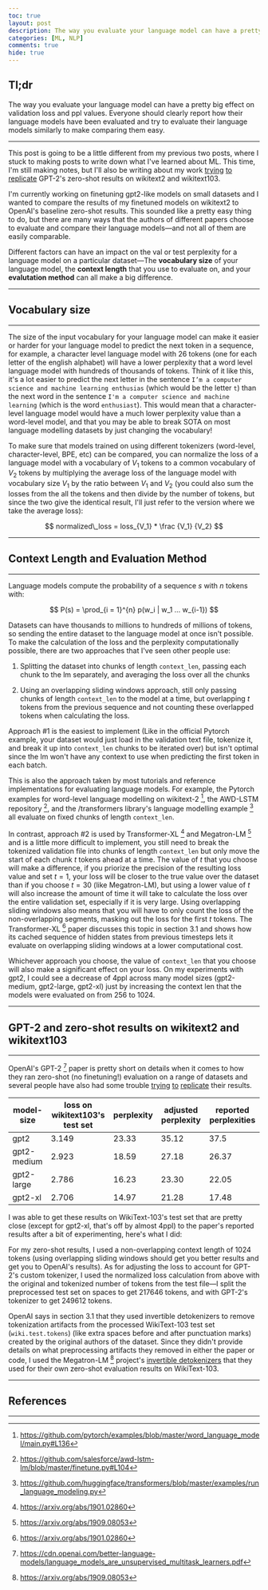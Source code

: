 ```yaml
---
toc: true
layout: post
description: The way you evaluate your language model can have a pretty big effect on validation loss and ppl values. Everyone should clearly report how their language models have been evaluated and try to evaluate their language models similarly to make comparing them easy.
categories: [ML, NLP]
comments: true
hide: true
---
```


## Tl;dr

The way you evaluate your language model can have a pretty big effect on validation loss and ppl values. Everyone should clearly report how their language models have been evaluated and try to evaluate their language models similarly to make comparing them easy.

---

This post is going to be a little different from my previous two posts, where I stuck to making posts to write down what I've learned about ML. This time, I'm still making notes, but I'll also be writing about my work [trying](https://github.com/huggingface/transformers/issues/483) [to](https://github.com/openai/gpt-2/issues/78) [replicate](https://github.com/huggingface/transformers/issues/491) GPT-2's zero-shot results on wikitext2 and wikitext103.

I'm currently working on finetuning gpt2-like models on small datasets and I wanted to compare the results of my finetuned models on wikitext2 to OpenAI's baseline zero-shot results. This sounded like a pretty easy thing to do, but there are many ways that the authors of different papers choose to evaluate and compare their language models—and not all of them are easily comparable.

Different factors can have an impact on the val or test perplexity for a language model on a particular dataset—The **vocabulary size** of your language model, the **context length** that you use to evaluate on, and your **evalutation method** can all make a big difference.

---

## Vocabulary size

---

The size of the input vocabulary for your language model can make it easier or harder for your language model to predict the next token in a sequence, for example, a character level language model with 26 tokens (one for each letter of the english alphabet) will have a lower perplexity that a word level language model with hundreds of thousands of tokens. Think of it like this, it's a lot easier to predict the next letter in the sentence `I’m a computer science and machine learning enthusias` (which would be the letter `t`) than the next word in the sentence `I'm a computer science and machine learning` (which is the word `enthusiast`). This would mean that a character-level language model would have a much lower perplexity value than a word-level model, and that you may be able to break SOTA on most language modelling datasets by just changing the vocabulary!

To make sure that models trained on using different tokenizers (word-level, character-level, BPE, etc) can be compared, you can normalize the loss of a language model with a vocabulary of $V_1$ tokens to a common vocabulary of $V_2$ tokens by multiplying the average loss of the language model with vocabulary size $V_1$ by the ratio between $V_1$ and $V_2$ (you could also sum the losses from the all the tokens and then divide by the number of tokens, but since the two give the identical result, I'll just refer to the version where we take the average loss):

$$
normalized\_loss = loss_{V_1} * \frac {V_1} {V_2}
$$

---

## Context Length and Evaluation Method

---

Language models compute the probability of a sequence $s$ with $n$ tokens with:

$$
P(s) = \prod_{i = 1}^{n} p(w_i | w_1 ... w_{i-1})
$$

Datasets can have thousands to millions to hundreds of millions of tokens, so sending the entire dataset to the language model at once isn't possible. To make the calculation of the loss and the perplexity computationally possible, there are two approaches that I've seen other people use:

1. Splitting the dataset into chunks of length `context_len`, passing each chunk to the lm separately, and averaging the loss over all the chunks

2. Using an overlapping sliding windows approach, still only passing chunks of length `context_len` to the model at a time, but overlapping $t$ tokens from the previous sequence and not counting these overlapped tokens when calculating the loss.

Approach #1 is the easiest to implement (Like in the official Pytorch example, your dataset would just load in the validation text file, tokenize it, and break it up into `context_len` chunks to be iterated over) but isn't optimal since the lm won't have any context to use when predicting the first token in each batch.

This is also the approach taken by most tutorials and reference implementations for evaluating language models. For example, the Pytorch examples for word-level language modelling on wikitext-2 [^1], the AWD-LSTM repository [^2], and the /transformers library's language modelling example [^3] all evaluate on fixed chunks of length `context_len`.

In contrast, approach #2 is used by Transformer-XL [^4] and Megatron-LM [^5] and is a little more difficult to implement, you still need to break the tokenized validation file into chunks of length `context_len` but only move the start of each chunk $t$ tokens ahead at a time. The value of $t$ that you choose will make a difference, if you priorize the precision of the resulting loss value and set $t = 1$, your loss will be closer to the true value over the dataset than if you choose $t = 30$ (like Megatron-LM), but using a lower value of $t$ will also increase the amount of time it will take to calculate the loss over the entire validation set, especially if it is very large. Using overlapping sliding windows also means that you will have to only count the loss of the non-overlapping segments, masking out the loss for the first $t$ tokens. The Transformer-XL [^4] paper discusses this topic in section 3.1 and shows how its cached sequence of hidden states from previous timesteps lets it evaluate on overlapping sliding windows at a lower computational cost.

Whichever approach you choose, the value of `context_len` that you choose will also make a significant effect on your loss. On my experiments with gpt2, I could see a decrease of 4ppl across many model sizes (gpt2-medium, gpt2-large, gpt2-xl) just by increasing the context len that the models were evaluated on from 256 to 1024.

---

## GPT-2 and zero-shot results on wikitext2 and wikitext103

---

OpenAI's GPT-2 [^6] paper is pretty short on details when it comes to how they ran zero-shot (no finetuning!) evaluation on a range of datasets and several people have also had some trouble [trying](https://github.com/huggingface/transformers/issues/483) [to](https://github.com/openai/gpt-2/issues/78) [replicate](https://github.com/huggingface/transformers/issues/491) their results.


| model-size  | loss on wikitext103's test set | perplexity | adjusted perplexity | reported perplexities |
| ----------- | ------------------------------ | ---------- | ------------------- | --------------------- |
| gpt2        | 3.149                          | 23.33      | 35.12               | 37.5                  |
| gpt2-medium | 2.923                          | 18.59      | 27.18               | 26.37                 |
| gpt2-large  | 2.786                          | 16.23      | 23.30               | 22.05                 |
| gpt2-xl     | 2.706                          | 14.97      | 21.28               | 17.48                 |

I was able to get these results on WikiText-103's test set that are pretty close (except for gpt2-xl, that's off by almost 4ppl) to the paper's reported results after a bit of experimenting, here's what I did:

For my zero-shot results, I used a non-overlapping context length of 1024 tokens (using overlapping sliding windows should get you better results and get you to OpenAI's results). As for adjusting the loss to account for GPT-2's custom tokenizer, I used the normalized loss calculation from above with the original and tokenized number of tokens from the test file—I split the preprocessed test set on spaces to get $217646$ tokens, and with GPT-2's tokenizer to get $249612$ tokens.

OpenAI says in section 3.1 that they used invertible detokenizers to remove tokenization artifacts from the processed WikiText-103 test set (`wiki.test.tokens`) (like extra spaces before and after punctuation marks) created by the original authors of the dataset. Since they didn't provide details on what preprocessing artifacts they removed in either the paper or code, I used the Megatron-LM [^5] project's [invertible detokenizers](https://github.com/NVIDIA/Megatron-LM/blob/master/tasks/zeroshot_gpt2/detokenizer.py) that they used for their own zero-shot evaluation results on WikiText-103.

---

## References

---

[^1]: https://github.com/pytorch/examples/blob/master/word_language_model/main.py#L136

[^2]: https://github.com/salesforce/awd-lstm-lm/blob/master/finetune.py#L104

[^3]: https://github.com/huggingface/transformers/blob/master/examples/run_language_modeling.py

[^4]: https://arxiv.org/abs/1901.02860

[^5]: https://arxiv.org/abs/1909.08053

[^6]: https://cdn.openai.com/better-language-models/language_models_are_unsupervised_multitask_learners.pdf